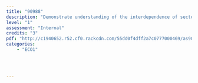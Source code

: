 ```yaml
---
title: "90988"
description: "Demonstrate understanding of the interdependence of sectors of the New Zealand economy"
level: "1"
assessment: "Internal"
credits: "3"
pdf: "http://c1940652.r52.cf0.rackcdn.com/55dd0f4dff2a7c0777000469/as90988.pdf"
categories:
    - "ECO1"
    
    
    
    
---
```


